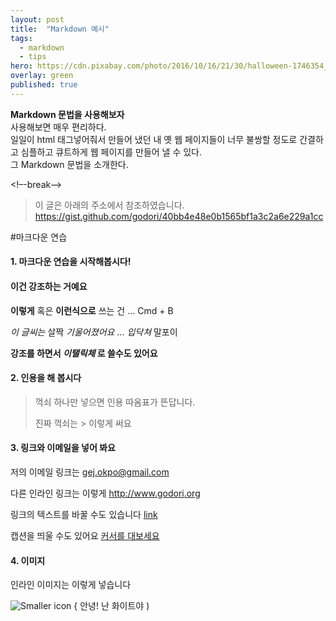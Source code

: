 ```yaml
---
layout: post
title:  "Markdown 예시"
tags:
  - markdown
  - tips
hero: https://cdn.pixabay.com/photo/2016/10/16/21/30/halloween-1746354_960_720.jpg
overlay: green
published: true
---
```

**Markdown 문법을 사용해보자**
<br>
사용해보면 매우 편리하다.<br>
일일이 html 태그넣어줘서 만들어 냈던 내 옛 웹 페이지들이 너무 불쌍할 정도로 간결하고 심플하고 큐트하게 웹 페이지를 만들어 낼 수 있다.<br>
그 Markdown 문법을 소개한다.<br>

<!–-break-–>

> 이 글은 아래의 주소에서 참조하였습니다.
> https://gist.github.com/godori/40bb4e48e0b1565bf1a3c2a6e229a1cc

#마크다운 연습

#### 1. 마크다운 연습을 시작해봅시다!

#### 이건 강조하는 거예요
**이렇게** 혹은 __이런식으로__ 쓰는 건 ... Cmd + B

*이 글씨는* 살짝 _기울어졌어요_ ... _입닥쳐_ 말포이


**강조를 하면서 _이탤릭체_ 로 쓸수도 있어요**

#### 2. 인용을 해 봅시다
> 꺽쇠 하나만 넣으면 인용 따옴표가 뜬답니다.
> 
> 진짜 꺽쇠는 &gt; 이렇게 써요

#### 3. 링크와 이메일을 넣어 봐요

저의 이메일 링크는 <gej.okpo@gmail.com>

다른 인라인 링크는 이렇게 <http://www.godori.org>

링크의 텍스트를 바꿀 수도 있습니다 [link](http://www.godori.org)

캡션을 띄울 수도 있어요 [커서를 대보세요](http://www.godori.org "설명이 뜨죠")

#### 4. 이미지
인라인 이미지는 이렇게 넣습니다 

![Smaller icon](https://pbs.twimg.com/media/CjpY78aVEAACwC6.jpg)  { 안녕! 난 화이트야 )

